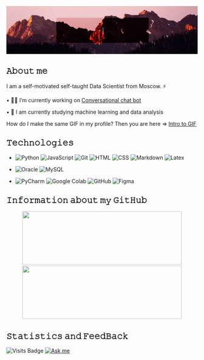 [![](https://github.com/Non1ce/Image_Non1ce/blob/no_nice/GIF.gif)](https://github.com/Non1ce/Intro_to_GIF)


## 𝙰𝚋𝚘𝚞𝚝 𝚖𝚎 

I am a self-motivated self-taught Data Scientist from Moscow. ⚡

   • 👨‍💻 I’m currently working on [Сonversational chat bot](https://github.com/Non1ce/Russian-conversational-chat_bot)

 
   • 📔 I am currently studying machine learning and data analysis
   
   
How do I make the same GIF in my profile? Then you are here => [Intro to GIF](https://github.com/Non1ce/Intro_to_GIF)

## 𝚃𝚎𝚌𝚑𝚗𝚘𝚕𝚘𝚐𝚒𝚎𝚜
 
* ![Python](https://img.shields.io/badge/-Python-533849?style=flat&logo=Python)
![JavaScript](https://img.shields.io/badge/-JavaScript-533849?style=flat&logo=JavaScript)
![Git](https://img.shields.io/badge/-Git-533849?style=flat&logo=git)
![HTML](https://img.shields.io/badge/-HTML-533849?style=flat&logo=html5)
![CSS](https://img.shields.io/badge/-CSS-533849?style=flat&logo=css3)
![Markdown](https://img.shields.io/badge/-Markdown-533849?style=flat&logo=markdown)
![Latex](https://img.shields.io/badge/-Latex-533849?style=flat&logo=latex)

* ![Oracle](https://img.shields.io/badge/-Oracle-533849?style=flat&logo=oracle)
![MySQL](https://img.shields.io/badge/-MySQL-533849?style=flat&logo=mysql)

* ![PyCharm](https://img.shields.io/badge/-PyCharm-533849?style=flat&logo=pycharm)
![Google Colab](https://img.shields.io/badge/Google%20Colab-533849?style=flat&logo=google-colab)
![GitHub](https://img.shields.io/badge/-GitHub-533849?style=flat&logo=github)
![Figma](https://img.shields.io/badge/-Figma-533849?style=flat&logo=figma)

## 𝙸𝚗𝚏𝚘𝚛𝚖𝚊𝚝𝚒𝚘𝚗 𝚊𝚋𝚘𝚞𝚝 𝚖𝚢 𝙶𝚒𝚝𝙷𝚞𝚋

<p align="center"> 
   
  <img src="https://github-readme-stats.vercel.app/api?username=Non1ce&show_icons=true&hide=issues&theme=dracula" height="140px" width="420px" />
  <img src="https://github-readme-stats.vercel.app/api/top-langs/?username=Non1ce&hide=javascript,css,html,Jupyter Notebook&theme=dracula" height="140px" width="420px" />
   
</p>

## 𝚂𝚝𝚊𝚝𝚒𝚜𝚝𝚒𝚌𝚜 𝚊𝚗𝚍 𝙵𝚎𝚎𝚍𝙱𝚊𝚌𝚔
![Visits Badge](https://badges.pufler.dev/visits/Non1ce/Non1ce?style=flat&logo=appveyor&color=533849) 
[![Ask me](https://img.shields.io/badge/Ask%20me-anything-533849?style=flat&1abc9c.svg)](mailto:nik.elenberger@list.ru)
